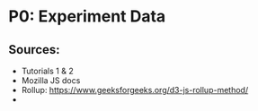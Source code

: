 # P0: Experiment Data

## Sources: 
- Tutorials 1 & 2
- Mozilla JS docs
- Rollup: https://www.geeksforgeeks.org/d3-js-rollup-method/
- 
